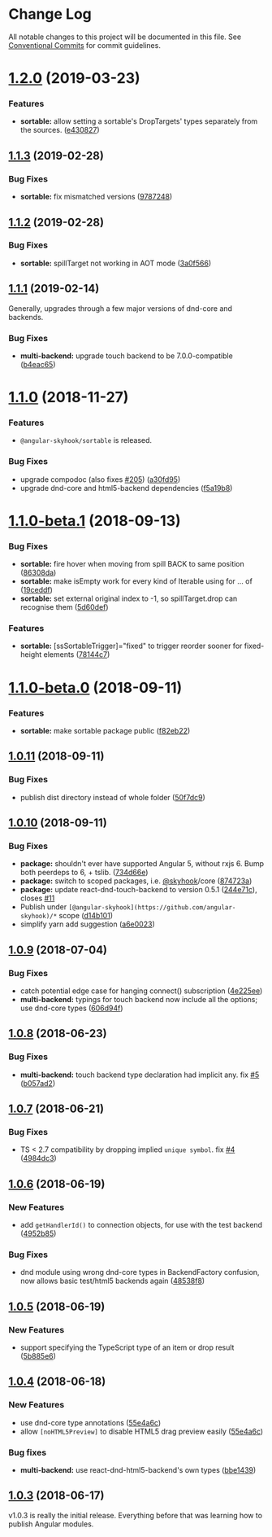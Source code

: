 # Change Log

All notable changes to this project will be documented in this file.
See [Conventional Commits](https://conventionalcommits.org) for commit guidelines.

# [1.2.0](https://github.com/cormacrelf/angular-skyhook/compare/v1.1.3...v1.2.0) (2019-03-23)


### Features

* **sortable:** allow setting a sortable's DropTargets' types separately from the sources. ([e430827](https://github.com/cormacrelf/angular-skyhook/commit/e430827))





## [1.1.3](https://github.com/cormacrelf/angular-skyhook/compare/v1.1.2...v1.1.3) (2019-02-28)


### Bug Fixes

* **sortable:** fix mismatched versions ([9787248](https://github.com/cormacrelf/angular-skyhook/commit/9787248))





## [1.1.2](https://github.com/cormacrelf/angular-skyhook/compare/v1.1.1...v1.1.2) (2019-02-28)


### Bug Fixes

* **sortable:** spillTarget not working in AOT mode ([3a0f566](https://github.com/cormacrelf/angular-skyhook/commit/3a0f566))





## [1.1.1](https://github.com/cormacrelf/angular-skyhook/compare/v1.1.0...v1.1.1) (2019-02-14)

Generally, upgrades through a few major versions of dnd-core and backends.


### Bug Fixes

* **multi-backend:** upgrade touch backend to be 7.0.0-compatible ([b4eac65](https://github.com/cormacrelf/angular-skyhook/commit/b4eac65))





# [1.1.0](https://github.com/cormacrelf/angular-skyhook/compare/v1.1.0-beta.1...v1.1.0) (2018-11-27)

### Features

* `@angular-skyhook/sortable` is released.

### Bug Fixes

* upgrade compodoc (also fixes [#205](https://github.com/cormacrelf/angular-skyhook/issues/205)) ([a30fd95](https://github.com/cormacrelf/angular-skyhook/commit/a30fd95))
* upgrade dnd-core and html5-backend dependencies ([f5a19b8](https://github.com/cormacrelf/angular-skyhook/commit/f5a19b8))





<a name="1.1.0-beta.1"></a>
# [1.1.0-beta.1](https://github.com/cormacrelf/angular-skyhook/compare/v1.1.0-beta.0...v1.1.0-beta.1) (2018-09-13)


### Bug Fixes

* **sortable:** fire hover when moving from spill BACK to same position ([86308da](https://github.com/cormacrelf/angular-skyhook/commit/86308da))
* **sortable:** make isEmpty work for every kind of Iterable<Data> using for ... of ([19ceddf](https://github.com/cormacrelf/angular-skyhook/commit/19ceddf))
* **sortable:** set external original index to -1, so spillTarget.drop can recognise them ([5d60def](https://github.com/cormacrelf/angular-skyhook/commit/5d60def))


### Features

* **sortable:** [ssSortableTrigger]="fixed" to trigger reorder sooner for fixed-height elements ([78144c7](https://github.com/cormacrelf/angular-skyhook/commit/78144c7))





<a name="1.1.0-beta.0"></a>
# [1.1.0-beta.0](https://github.com/cormacrelf/angular-skyhook/compare/v1.0.11...v1.1.0-beta.0) (2018-09-11)


### Features

* **sortable:** make sortable package public ([f82eb22](https://github.com/cormacrelf/angular-skyhook/commit/f82eb22))





<a name="1.0.11"></a>
## [1.0.11](https://github.com/cormacrelf/angular-skyhook/compare/v1.0.10...v1.0.11) (2018-09-11)


### Bug Fixes

* publish dist directory instead of whole folder ([50f7dc9](https://github.com/cormacrelf/angular-skyhook/commit/50f7dc9))





<a name="1.0.10"></a>
## [1.0.10](https://github.com/cormacrelf/angular-skyhook/compare/v1.0.9...v1.0.10) (2018-09-11)


### Bug Fixes

* **package:** shouldn't ever have supported Angular 5, without rxjs 6. Bump both peerdeps to 6, + tslib. ([734d66e](https://github.com/cormacrelf/angular-skyhook/commit/734d66e))
* **package:** switch to scoped packages, i.e. [@skyhook](https://github.com/skyhook)/core ([874723a](https://github.com/cormacrelf/angular-skyhook/commit/874723a))
* **package:** update react-dnd-touch-backend to version 0.5.1 ([244e71c](https://github.com/cormacrelf/angular-skyhook/commit/244e71c)), closes [#11](https://github.com/cormacrelf/angular-skyhook/issues/11)
* Publish under `[@angular-skyhook](https://github.com/angular-skyhook)/*` scope ([d14b101](https://github.com/cormacrelf/angular-skyhook/commit/d14b101))
* simplify yarn add suggestion ([a6e0023](https://github.com/cormacrelf/angular-skyhook/commit/a6e0023))





<a name="1.0.9"></a>
## [1.0.9](https://github.com/cormacrelf/angular-skyhook/compare/v1.0.8...v1.0.9) (2018-07-04)


### Bug Fixes

* catch potential edge case for hanging connect() subscription ([4e225ee](https://github.com/cormacrelf/angular-skyhook/commit/4e225ee))
* **multi-backend:** typings for touch backend now include all the options; use dnd-core types ([606d94f](https://github.com/cormacrelf/angular-skyhook/commit/606d94f))



<a name="1.0.8"></a>
## [1.0.8](https://github.com/cormacrelf/angular-skyhook/compare/v1.0.7...v1.0.8) (2018-06-23)


### Bug Fixes

* **multi-backend:** touch backend type declaration had implicit any. fix [#5](https://github.com/cormacrelf/angular-skyhook/issues/5) ([b057ad2](https://github.com/cormacrelf/angular-skyhook/commit/b057ad2))


<a name="1.0.7"></a>
## [1.0.7](https://github.com/cormacrelf/angular-skyhook/compare/v1.0.6...v1.0.7) (2018-06-21)

### Bug Fixes

* TS < 2.7 compatibility by dropping implied `unique symbol`. fix
[#4](https://github.com/cormacrelf/angular-skyhook/issues/4)
([4984dc3](https://github.com/cormacrelf/angular-skyhook/commit/4984dc3))


<a name="1.0.6"></a>
## [1.0.6](https://github.com/cormacrelf/angular-skyhook/compare/v1.0.5...v1.0.6) (2018-06-19)

### New Features

* add `getHandlerId()` to connection objects, for use with the test backend
  ([4952b85](https://github.com/cormacrelf/angular-skyhook/commit/4952b85))

### Bug Fixes

* dnd module using wrong dnd-core types in BackendFactory confusion, now allows
  basic test/html5 backends again
  ([48538f8](https://github.com/cormacrelf/angular-skyhook/commit/48538f8))

<a name="1.0.5"></a>
## [1.0.5](https://github.com/cormacrelf/angular-skyhook/compare/v1.0.4...v1.0.5) (2018-06-19)

### New Features

* support specifying the TypeScript type of an item or drop result
  ([5b885e6](https://github.com/cormacrelf/angular-skyhook/commit/5b885e6))

<a name="1.0.4"></a>
## [1.0.4](https://github.com/cormacrelf/angular-skyhook/compare/v1.0.3...v1.0.4) (2018-06-18)

### New Features

* use dnd-core type annotations
  ([55e4a6c](https://github.com/cormacrelf/angular-skyhook/commit/55e4a6c))
* allow `[noHTML5Preview]` to disable HTML5 drag preview easily
  ([55e4a6c](https://github.com/cormacrelf/angular-skyhook/commit/55e4a6c))

### Bug fixes

* **multi-backend:** use react-dnd-html5-backend's own types 
  ([bbe1439](https://github.com/cormacrelf/angular-skyhook/commit/bbe1439))

<a name="1.0.3"></a>
## [1.0.3](https://github.com/cormacrelf/angular-skyhook/compare/v1.0.0...v1.0.3) (2018-06-17)

v1.0.3 is really the initial release. Everything before that was learning how to
publish Angular modules.
